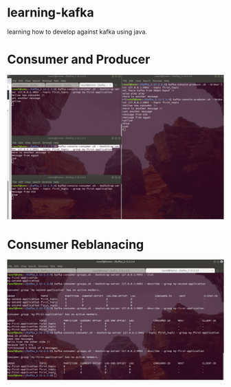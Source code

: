 # learning-kafka
learning how to develop against kafka using java.
# Consumer and Producer
![App look](https://github.com/Abdel-Raouf/learning-kafka/blob/master/images/Screenshot%20from%202019-10-02%2011-58-07.png)
# Consumer Reblanacing 
![App look](https://github.com/Abdel-Raouf/learning-kafka/blob/master/images/Screenshot%20from%202019-10-02%2012-22-56.png)
